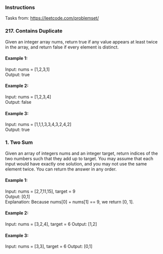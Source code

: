 ### Instructions
Tasks from: https://leetcode.com/problemset/

### 217. Contains Duplicate
Given an integer array nums, return true if any value 
appears at least twice in the array,
and return false if every element is distinct.

#### Example 1:
Input: nums = [1,2,3,1]</br>
Output: true

#### Example 2:
Input: nums = [1,2,3,4]</br>
Output: false

#### Example 3:
Input: nums = [1,1,1,3,3,4,3,2,4,2]</br>
Output: true

### 1. Two Sum
Given an array of integers nums and an integer target, 
return indices of the two numbers such that they add up to target.
You may assume that each input would have exactly one solution,
and you may not use the same element twice.
You can return the answer in any order.

#### Example 1:
Input: nums = [2,7,11,15], target = 9 </br>
Output: [0,1]</br>
Explanation: Because nums[0] + nums[1] == 9, we return [0, 1].</br>

#### Example 2:
Input: nums = [3,2,4], target = 6
Output: [1,2]

#### Example 3:
Input: nums = [3,3], target = 6
Output: [0,1]